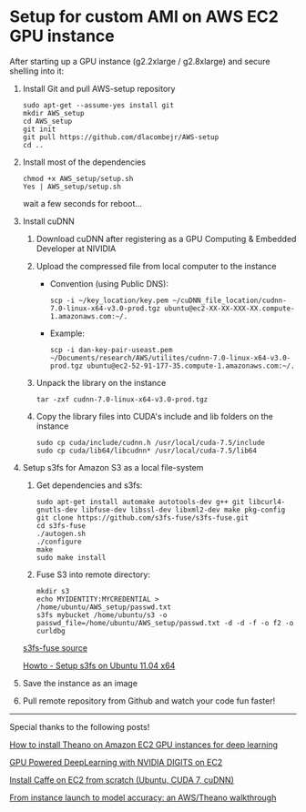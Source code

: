 #  Setup for custom AMI on AWS EC2 GPU instance

After starting up a GPU instance (g2.2xlarge / g2.8xlarge) and secure shelling into it:

1. Install Git and pull AWS-setup repository

	```
	sudo apt-get --assume-yes install git
	mkdir AWS_setup
	cd AWS_setup
	git init
	git pull https://github.com/dlacombejr/AWS-setup
	cd ..
	```

2. Install most of the dependencies

	```
	chmod +x AWS_setup/setup.sh
	Yes | AWS_setup/setup.sh
	```

    wait a few seconds for reboot...

3. Install cuDNN 
	    
	1. Download cuDNN after registering as a GPU Computing & Embedded Developer at NIVIDIA
	2. Upload the compressed file from local computer to the instance
		- Convention (using Public DNS):

			```
			scp -i ~/key_location/key.pem ~/cuDNN_file_location/cudnn-7.0-linux-x64-v3.0-prod.tgz ubuntu@ec2-XX-XX-XXX-XX.compute-1.amazonaws.com:~/.
			```

		- Example:

			```
			scp -i dan-key-pair-useast.pem ~/Documents/research/AWS/utilites/cudnn-7.0-linux-x64-v3.0-prod.tgz ubuntu@ec2-52-91-177-35.compute-1.amazonaws.com:~/.
			```

	3. Unpack the library on the instance

		```
		tar -zxf cudnn-7.0-linux-x64-v3.0-prod.tgz
		```

	4. Copy the library files into CUDA's include and lib folders on the instance

		```
		sudo cp cuda/include/cudnn.h /usr/local/cuda-7.5/include
		sudo cp cuda/lib64/libcudnn* /usr/local/cuda-7.5/lib64
		```

4. Setup s3fs for Amazon S3 as a local file-system

	1. Get dependencies and s3fs:

		```
		sudo apt-get install automake autotools-dev g++ git libcurl4-gnutls-dev libfuse-dev libssl-dev libxml2-dev make pkg-config
		git clone https://github.com/s3fs-fuse/s3fs-fuse.git
		cd s3fs-fuse
		./autogen.sh
		./configure
		make
		sudo make install
		```

	2. Fuse S3 into remote directory:
		```
		mkdir s3
		echo MYIDENTITY:MYCREDENTIAL > /home/ubuntu/AWS_setup/passwd.txt
		s3fs mybucket /home/ubuntu/s3 -o passwd_file=/home/ubuntu/AWS_setup/passwd.txt -d -d -f -o f2 -o curldbg
		```

	[s3fs-fuse source](https://github.com/s3fs-fuse/s3fs-fuse/wiki/Installation-Notes)

	[Howto - Setup s3fs on Ubuntu 11.04 x64](http://www.pophams.com/blog/howto-setups3fsonubuntu1104x64)

5. Save the instance as an image

6. Pull remote repository from Github and watch your code fun faster!

---

Special thanks to the following posts!
	
[How to install Theano on Amazon EC2 GPU instances for deep learning](http://markus.com/install-theano-on-aws/)

[GPU Powered DeepLearning with NVIDIA DIGITS on EC2](http://www.joyofdata.de/blog/gpu-powered-deeplearning-with-nvidia-digits/)

[Install Caffe on EC2 from scratch (Ubuntu, CUDA 7, cuDNN)](https://github.com/BVLC/caffe/wiki/Install-Caffe-on-EC2-from-scratch-(Ubuntu,-CUDA-7,-cuDNN))

[From instance launch to model accuracy: an AWS/Theano walkthrough](http://blog.eduardovalle.com/2015/08/07/aws-theano-walkthrough/)